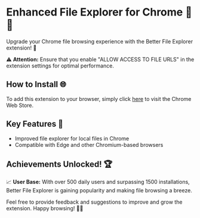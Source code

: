 # Enhanced File Explorer for Chrome 📂✨

Upgrade your Chrome file browsing experience with the Better File Explorer extension! 🚀 

⚠️ **Attention:** Ensure that you enable "ALLOW ACCESS TO FILE URLS" in the extension settings for optimal performance.

## How to Install 🌐
To add this extension to your browser, simply click [here](https://chrome.google.com/webstore/detail/better-file-explorer-for/enoogpocakiocfjdghdahjnmpgejpghd/related) to visit the Chrome Web Store.

## Key Features 🎉
- Improved file explorer for local files in Chrome
- Compatible with Edge and other Chromium-based browsers

## Achievements Unlocked! 🏆
📈 **User Base:** With over 500 daily users and surpassing 1500 installations, Better File Explorer is gaining popularity and making file browsing a breeze.

Feel free to provide feedback and suggestions to improve and grow the extension. Happy browsing! 🚀📂

